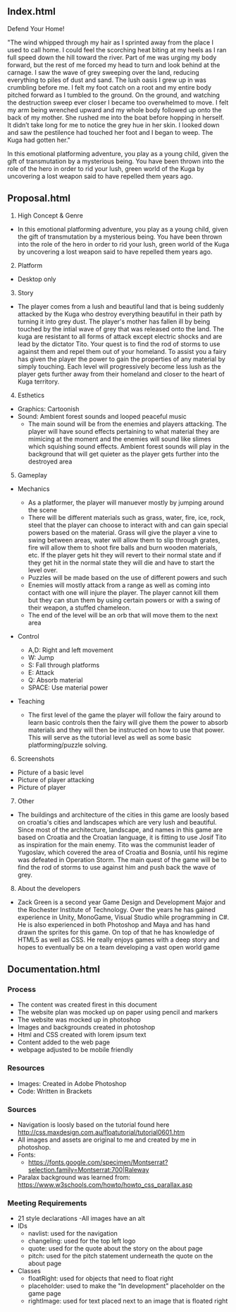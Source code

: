 ## Index.html
Defend Your Home!

"The wind whipped through my hair as I sprinted away from the place I used to call home. I could feel the scorching heat biting at my heels as I ran full speed down the hill toward the river. Part of me was urging my body forward, but the rest of me forced my head to turn and look behind at the carnage. I saw the wave of grey sweeping over the land, reducing everything to piles of dust and sand. The lush oasis I grew up in was crumbling before me. I felt my foot catch on a root and my entire body pitched forward as I tumbled to the ground. On the ground, and watching the destruction sweep ever closer I became too overwhelmed to move. I felt my arm being wrenched upward and my whole body followed up onto the back of my mother. She rushed me into the boat before hopping in herself. It didn’t take long for me to notice the grey hue in her skin. I looked down and saw the pestilence had touched her foot and I began to weep. The Kuga had gotten her."

In this emotional platforming adventure, you play as a young child, given the gift of transmutation by a mysterious being. 
You have been thrown into the role of the hero in order to rid your lush, green world of the Kuga by uncovering a lost weapon 
said to have repelled them years ago.   

<picture of gameplay>

## Proposal.html
1. High Concept & Genre
  - In this emotional platforming adventure, you play as a young child, given the gift of transmutation by a mysterious being. 
You have been thrown into the role of the hero in order to rid your lush, green world of the Kuga by uncovering a lost weapon 
said to have repelled them years ago.
2. Platform
  - Desktop only
3. Story
  - The player comes from a lush and beautiful land that is being suddenly attacked by the Kuga who destroy everything beautiful in their path by 
turning it into grey dust.  The player's mother has fallen ill by being touched by the intial wave of grey that was released onto the land. The kuga 
are resistant to all forms of attack except electric shocks and are lead by the dictator Tito.  Your quest is to find the rod of storms to 
use against them and repel them out of your homeland.  To assist you a fairy has given the player the power to gain the properties of any material 
by simply touching.  Each level will progressively become less lush as the player gets further away from their homeland and closer to the heart 
of Kuga territory.
4. Esthetics
  - Graphics: Cartoonish 
  - Sound: Ambient forest sounds and looped peaceful music
    - The main sound will be from the enemies and players attacking. The player will have sound effects pertaining to what material they are mimicing 
    at the moment and the enemies will sound like slimes which squishing sound effects. Ambient forest sounds will play in the background that will 
    get quieter as the player gets further into the destroyed area
5. Gameplay
  - Mechanics
    - As  a platformer, the player will manuever mostly by jumping around the scene 
    - There will be different materials such as grass, water, fire, ice, rock, steel that the player can choose to interact with and can gain special 
    powers based on the material.  Grass will give the player a vine to swing between areas, water will allow them to slip through grates, fire will allow 
    them to shoot fire balls and burn wooden materials, etc.  If the player gets hit they will revert to their normal state and if they get hit in the normal state
    they will die and have to start the level over.
    - Puzzles will be made based on the use of different powers and such
    - Enemies will mostly attack from a range as well as coming into contact with one will injure the player.  The player cannot kill them
    but they can stun them by using certain powers or with a swing of their weapon, a stuffed chameleon.
    - The end of the level will be an orb that will move them to the next area
  - Control 
    - A,D: Right and left movement 
    - W: Jump
    - S: Fall through platforms
    - E: Attack
    - Q: Absorb material
    - SPACE: Use material power
  
  - Teaching
    - The first level of the game the player will follow the fairy around to learn basic controls then the fairy will give them the power to
  absorb materials and they will then be instructed on how to use that power.  This will serve as the tutorial level as well as some basic platforming/puzzle 
  solving. 
  6. Screenshots
   - Picture of a basic level
   - Picture of player attacking
   - Picture of player 
  7. Other 
   - The buildings and architecture of the cities in this game are loosly based on croatia's cities and landscapes which are very lush and 
    beautiful.  Since most of the architecture, landscape, and names in this game are based on Croatia and the Croatian language, it is fitting to use Josif Tito as inspiration for the main enemy.  Tito was the communist leader of Yugoslav, which covered the area of Croatia and Bosnia, until his regime was defeated in Operation Storm. 
  The main quest of the game will be to find the rod of storms to use against him and push back the wave of grey.
  8. About the developers
   - Zack Green is a second year Game Design and Development Major and the Rochester Institute of Technology.  Over the years he has gained experience in Unity, MonoGame, Visual Studio while programming in C#. 
   He is also experienced in both Photoshop and Maya and has hand drawn the sprites for this game.  On top of that he has knowledge of HTML5 as well as CSS.  He really enjoys games with 
   a deep story and hopes to eventually be on a team developing a vast open world game
## Documentation.html
### Process
  - The content was created firest in this document
  - The website plan was mocked up on paper using pencil and markers
  - The website was mocked up in photoshop
  - Images and backgrounds created in photoshop 
  - Html and CSS created with lorem ipsum text 
  - Content added to the web page
  - webpage adjusted to be mobile friendly
### Resources
  - Images: Created in Adobe Photoshop
  - Code: Written in Brackets
### Sources
  - Navigation is loosly based on the tutorial found here http://css.maxdesign.com.au/floatutorial/tutorial0601.htm
  - All images and assets are original to me and created by me in photoshop. 
  - Fonts:
    - https://fonts.google.com/specimen/Montserrat?selection.family=Montserrat:700|Raleway
  - Paralax background was learned from: https://www.w3schools.com/howto/howto_css_parallax.asp
### Meeting Requirements
  - 21 style declarations
  -All images have an alt
  - IDs
    - navlist: used for the navigation
    - changeling: used for the top left logo
    - quote: used for the quote about the story on the about page
    - pitch: used for the pitch statement underneath the quote on the about page
  - Classes
    - floatRight: used for objects that need to float right 
    - placeholder: used to make the "In development" placeholder on the game page
    - rightImage: used for text placed next to an image that is floated right
    
  

  
